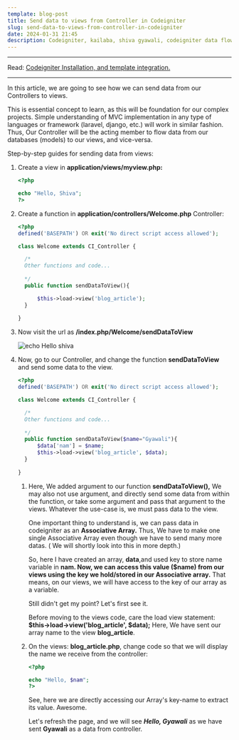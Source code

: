 ```yaml
---
template: blog-post
title: Send data to views from Controller in Codeigniter
slug: send-data-to-views-from-controller-in-codeigniter
date: 2024-01-31 21:45
description: Codeigniter, kailaba, shiva gyawali, codeigniter data flow,
---
```

- - -

Read: [Codeigniter Installation, and template integration.](https://shivagyawali.com.np/step-by-step-guide-to-integrate-template-on-codeigniter-project)

- - -

In this article, we are going to see how we can send data from our Controllers to views.

This is essential concept to learn, as this will be foundation for our complex projects. Simple understanding of MVC implementation in any type of languages or framework (laravel, django, etc.) will work in similar fashion. Thus, Our Controller will be the acting member to flow data from our databases (models) to our views, and vice-versa.

Step-by-step guides for sending data from views:

1. Create a view in **application/views/myview.php:**

   ```php
   <?php

   echo "Hello, Shiva";
   ?>
   ```
2. Create a function in **application/controllers/Welcome.php** Controller:

   ```php
   <?php
   defined('BASEPATH') OR exit('No direct script access allowed');

   class Welcome extends CI_Controller {

     /*
     Other functions and code...
     
     */
     public function sendDataToView(){

         $this->load->view('blog_article');
     }
     
   }
   ```
3. Now visit the url as **<base-url>/index.php/Welcome/sendDataToView**

   ![echo Hello shiva](/assets/echo-hello-shiva.png "Our current views in browser")
4. Now, go to our Controller, and change the function **sendDataToView** and send some data to the view.

   ```php
   <?php
   defined('BASEPATH') OR exit('No direct script access allowed');

   class Welcome extends CI_Controller {

     /*
     Other functions and code...
     
     */
     public function sendDataToView($name="Gyawali"){
         $data['nam'] = $name;
         $this->load->view('blog_article', $data);
     }
     
   }
   ```



   1. Here, We added argument to our function **sendDataToView(),** We may also not use argument, and directly send some data from within the function, or take some argument and pass that argument to the views. Whatever the use-case is, we must pass data to the view.

      One important thing to understand is, we can pass data in codeigniter as an **Associative Array.** Thus, We have to make one single Associative Array even though we have to send many more datas. ( We will shortly look into this in more depth.)

      So, here I have created an array, **data**,and used key to store name variable in **nam. Now, we can access this value ($name) from our views using the key we hold/stored in our Associative array.** That means, on our views, we will have access to the key of our array as a variable. 

      Still didn't get my point? Let's first see it. 

      Before moving to the views code, care the load view statement: **$this->load->view('blog_article', $data);** Here, We have sent our array name to the view **blog_article**.


   2. On the views: **blog_article.php**, change code so that we will display the name we receive from the controller:

      ```php
      <?php

      echo "Hello, $nam";
      ?>
      ```

      See, here we are directly accessing our Array's key-name to extract its value. Awesome.

      Let's refresh the page, and we will see ***Hello, Gyawali*** as we have sent **Gyawali** as a data from controller.
